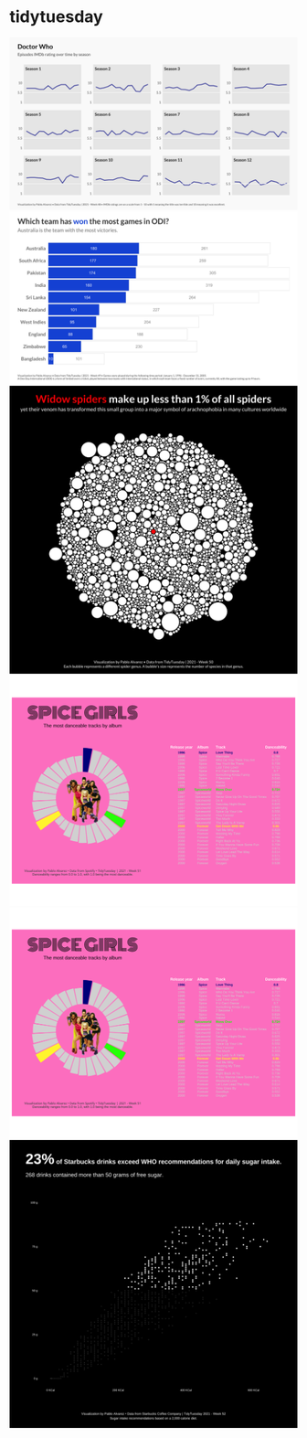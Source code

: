 # tidytuesday
 
![](2021/week_48/tidytuesday_2021_w48.png)
![](2021/week_49/tidytuesday_2021_w49.png)
![](2021/week_50/tidytuesday_2021_w50.png)
![](2021/week_51/tidytuesday_2021_w49.png)
![](2021/week_51/tidytuesday_2021_w51.png)
![](2021/week_52/tidytuesday_2021_w52.png)
